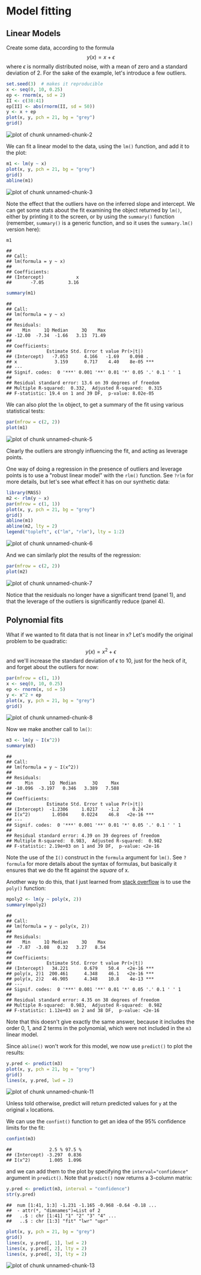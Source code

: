 # Model fitting




## Linear Models

Create some data, according to the formula
$$
y(x) = x + \epsilon
$$
where $\epsilon$ is normally distributed noise, with a mean of zero and a standard deviation of 2. For the sake of the example, let's introduce a few outliers.


```r
set.seed(3)  # makes it reproducible
x <- seq(0, 10, 0.25)
ep <- rnorm(x, sd = 2)
II <- c(38:41)
ep[II] <- abs(rnorm(II, sd = 50))
y <- x + ep
plot(x, y, pch = 21, bg = "grey")
grid()
```

![plot of chunk unnamed-chunk-2](figure/lm-unnamed-chunk-2.png) 


We can fit a linear model to the data, using the `lm()` function, and add it to the plot:

```r
m1 <- lm(y ~ x)
plot(x, y, pch = 21, bg = "grey")
grid()
abline(m1)
```

![plot of chunk unnamed-chunk-3](figure/lm-unnamed-chunk-3.png) 

Note the effect that the outliers have on the inferred slope and intercept. We can get some stats about the fit examining the object returned by `lm()`, either by printing it to the screen, or by using the `summary()` function (remember, `summary()` is a generic function, and so it uses the `summary.lm()` version here):

```r
m1
```

```
## 
## Call:
## lm(formula = y ~ x)
## 
## Coefficients:
## (Intercept)            x  
##       -7.05         3.16
```

```r
summary(m1)
```

```
## 
## Call:
## lm(formula = y ~ x)
## 
## Residuals:
##    Min     1Q Median     3Q    Max 
## -12.00  -7.34  -1.66   3.13  71.49 
## 
## Coefficients:
##             Estimate Std. Error t value Pr(>|t|)    
## (Intercept)   -7.053      4.166   -1.69    0.098 .  
## x              3.159      0.717    4.40    8e-05 ***
## ---
## Signif. codes:  0 '***' 0.001 '**' 0.01 '*' 0.05 '.' 0.1 ' ' 1
## 
## Residual standard error: 13.6 on 39 degrees of freedom
## Multiple R-squared:  0.332,	Adjusted R-squared:  0.315 
## F-statistic: 19.4 on 1 and 39 DF,  p-value: 8.02e-05
```


We can also plot the `lm` object, to get a summary of the fit using various statistical tests:

```r
par(mfrow = c(2, 2))
plot(m1)
```

![plot of chunk unnamed-chunk-5](figure/lm-unnamed-chunk-5.png) 

Clearly the outliers are strongly influencing the fit, and acting as leverage points.

One way of doing a regression in the presence of outliers and leverage points is to use a "robust linear model" with the `rlm()` function. See `?rlm` for more details, but let's see what effect it has on our synthetic data:

```r
library(MASS)
m2 <- rlm(y ~ x)
par(mfrow = c(1, 1))
plot(x, y, pch = 21, bg = "grey")
grid()
abline(m1)
abline(m2, lty = 2)
legend("topleft", c("lm", "rlm"), lty = 1:2)
```

![plot of chunk unnamed-chunk-6](figure/lm-unnamed-chunk-6.png) 


And we can similarly plot the results of the regression:

```r
par(mfrow = c(2, 2))
plot(m2)
```

![plot of chunk unnamed-chunk-7](figure/lm-unnamed-chunk-7.png) 

Notice that the residuals no longer have a significant trend (panel 1), and that the leverage of the outliers is significantly reduce (panel 4).


## Polynomial fits

What if we wanted to fit data that is not linear in x? Let's modify the original problem to be quadratic:
$$
y(x) = x^2 + \epsilon
$$
and we'll increase the standard deviation of $\epsilon$ to 10, just for the heck of it, and forget about the outliers for now:

```r
par(mfrow = c(1, 1))
x <- seq(0, 10, 0.25)
ep <- rnorm(x, sd = 5)
y <- x^2 + ep
plot(x, y, pch = 21, bg = "grey")
grid()
```

![plot of chunk unnamed-chunk-8](figure/lm-unnamed-chunk-8.png) 

Now we make another call to `lm()`:

```r
m3 <- lm(y ~ I(x^2))
summary(m3)
```

```
## 
## Call:
## lm(formula = y ~ I(x^2))
## 
## Residuals:
##     Min      1Q  Median      3Q     Max 
## -10.096  -3.197   0.346   3.389   7.588 
## 
## Coefficients:
##             Estimate Std. Error t value Pr(>|t|)    
## (Intercept)  -1.2306     1.0217    -1.2     0.24    
## I(x^2)        1.0504     0.0224    46.8   <2e-16 ***
## ---
## Signif. codes:  0 '***' 0.001 '**' 0.01 '*' 0.05 '.' 0.1 ' ' 1
## 
## Residual standard error: 4.39 on 39 degrees of freedom
## Multiple R-squared:  0.983,	Adjusted R-squared:  0.982 
## F-statistic: 2.19e+03 on 1 and 39 DF,  p-value: <2e-16
```

Note the use of the `I()` construct in the `formula` argument for `lm()`. See `?formula` for more details about the syntax of formulas, but basically it ensures that we do the fit against the *square* of x.

Another way to do this, that I just learned from [stack overflow](http://stackoverflow.com/questions/3822535/fitting-polynomial-model-to-data-in-r) is to use the `poly()` function:

```r
mpoly2 <- lm(y ~ poly(x, 2))
summary(mpoly2)
```

```
## 
## Call:
## lm(formula = y ~ poly(x, 2))
## 
## Residuals:
##    Min     1Q Median     3Q    Max 
##  -7.87  -3.08   0.32   3.27   8.54 
## 
## Coefficients:
##             Estimate Std. Error t value Pr(>|t|)    
## (Intercept)   34.221      0.679    50.4   <2e-16 ***
## poly(x, 2)1  200.461      4.348    46.1   <2e-16 ***
## poly(x, 2)2   46.905      4.348    10.8    4e-13 ***
## ---
## Signif. codes:  0 '***' 0.001 '**' 0.01 '*' 0.05 '.' 0.1 ' ' 1
## 
## Residual standard error: 4.35 on 38 degrees of freedom
## Multiple R-squared:  0.983,	Adjusted R-squared:  0.982 
## F-statistic: 1.12e+03 on 2 and 38 DF,  p-value: <2e-16
```

Note that this doesn't give exactly the same answer, because it includes the order 0, 1, and 2 terms in the polynomial, which were not included in the `m3` linear model.

Since `abline()` won't work for this model, we now use `predict()` to plot the results:

```r
y.pred <- predict(m3)
plot(x, y, pch = 21, bg = "grey")
grid()
lines(x, y.pred, lwd = 2)
```

![plot of chunk unnamed-chunk-11](figure/lm-unnamed-chunk-11.png) 

Unless told otherwise, predict will return predicted values for `y` at the original `x` locations.

We can use the `confint()` function to get an idea of the 95% confidence limits for the fit:

```r
confint(m3)
```

```
##              2.5 % 97.5 %
## (Intercept) -3.297  0.836
## I(x^2)       1.005  1.096
```

and we can add them to the plot by specifying the `interval="confidence"` argument in `predict()`. Note that `predict()` now returns a 3-column matrix:

```r
y.pred <- predict(m3, interval = "confidence")
str(y.pred)
```

```
##  num [1:41, 1:3] -1.231 -1.165 -0.968 -0.64 -0.18 ...
##  - attr(*, "dimnames")=List of 2
##   ..$ : chr [1:41] "1" "2" "3" "4" ...
##   ..$ : chr [1:3] "fit" "lwr" "upr"
```

```r
plot(x, y, pch = 21, bg = "grey")
grid()
lines(x, y.pred[, 1], lwd = 2)
lines(x, y.pred[, 2], lty = 2)
lines(x, y.pred[, 3], lty = 2)
```

![plot of chunk unnamed-chunk-13](figure/lm-unnamed-chunk-13.png) 











